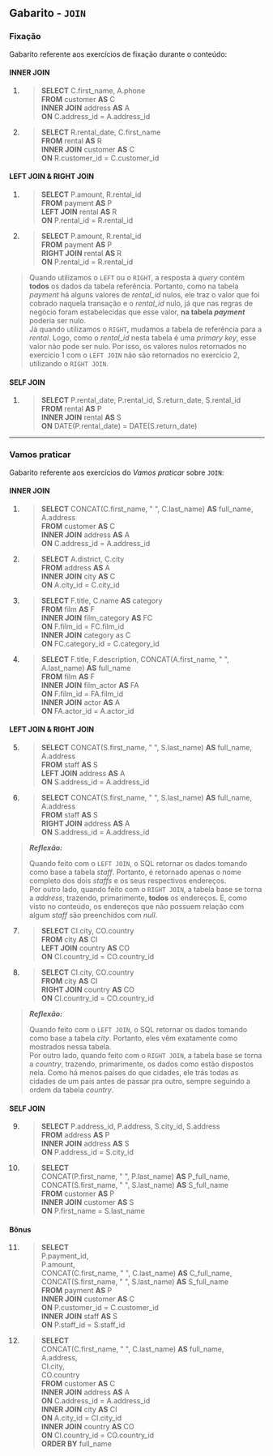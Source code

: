 ## Gabarito - ``JOIN``

### Fixação

Gabarito referente aos exercícios de fixação durante o conteúdo:

#### INNER JOIN

1. > **SELECT** C.first_name, A.phone  
**FROM** customer **AS** C  
**INNER JOIN** address **AS** A  
**ON** C.address_id = A.address_id

2. > **SELECT** R.rental_date, C.first_name  
**FROM** rental **AS** R  
**INNER JOIN** customer **AS** C  
**ON** R.customer_id = C.customer_id  

#### LEFT JOIN & RIGHT JOIN

1. > **SELECT** P.amount, R.rental_id  
**FROM** payment **AS** P  
**LEFT JOIN** rental **AS** R  
**ON** P.rental_id = R.rental_id  

2. > **SELECT** P.amount, R.rental_id  
**FROM** payment **AS** P  
**RIGHT JOIN** rental **AS** R  
**ON** P.rental_id = R.rental_id   

> Quando utilizamos o ``LEFT`` ou o ``RIGHT``, a resposta à *query* contém **todos** os dados da tabela referência. Portanto, como na tabela *payment* há alguns valores de *rental_id* nulos, ele traz o valor que foi cobrado naquela transação e o *rental_id* nulo, já que nas regras de negócio foram estabelecidas que esse valor, **na tabela *payment*** poderia ser nulo.  
> Já quando utilizamos o ``RIGHT``, mudamos a tabela de referência para a *rental*. Logo, como o *rental_id* nesta tabela é uma *primary key*, esse valor não pode ser nulo. Por isso, os valores nulos retornados no exercício 1 com o ``LEFT JOIN`` não são retornados no exercício 2, utilizando o ``RIGHT JOIN``.

#### SELF JOIN

1. > **SELECT** P.rental_date, P.rental_id, S.return_date, S.rental_id  
**FROM** rental **AS** P  
**INNER JOIN** rental **AS** S  
**ON** DATE(P.rental_date) = DATE(S.return_date)  

---

### Vamos praticar

Gabarito referente aos exercícios do *Vamos praticar* sobre ``JOIN``:

#### INNER JOIN

1. > **SELECT** CONCAT(C.first_name, " ", C.last_name) **AS** full_name, A.address  
**FROM** customer **AS** C  
**INNER JOIN** address **AS** A  
**ON** C.address_id = A.address_id  

2. > **SELECT** A.district, C.city  
**FROM** address **AS** A  
**INNER JOIN** city **AS** C  
**ON** A.city_id = C.city_id  

3. > **SELECT** F.title, C.name **AS** category  
**FROM** film **AS** F  
**INNER JOIN** film_category **AS** FC  
**ON** F.film_id = FC.film_id  
**INNER JOIN** category as C  
**ON** FC.category_id = C.category_id  

4. > **SELECT** F.title, F.description, CONCAT(A.first_name, " ", A.last_name) **AS** full_name  
**FROM** film **AS** F  
**INNER JOIN** film_actor **AS** FA  
**ON** F.film_id = FA.film_id  
**INNER JOIN** actor **AS** A  
**ON** FA.actor_id = A.actor_id  

#### LEFT JOIN & RIGHT JOIN

5. > **SELECT** CONCAT(S.first_name, " ", S.last_name) **AS** full_name, A.address  
**FROM** staff **AS** S  
**LEFT JOIN** address **AS** A  
**ON** S.address_id = A.address_id  

6. > **SELECT** CONCAT(S.first_name, " ", S.last_name) **AS** full_name, A.address  
**FROM** staff **AS** S  
**RIGHT JOIN** address **AS** A  
**ON** S.address_id = A.address_id  

> ***Reflexão:***
>
> Quando feito com o ``LEFT JOIN``, o SQL retornar os dados tomando como base a tabela *staff*. Portanto, é retornado apenas o nome completo dos dois *staffs* e os seus respectivos endereços.  
> Por outro lado, quando feito com o ``RIGHT JOIN``, a tabela base se torna a *address*, trazendo, primarimente, **todos** os endereços. E, como visto no conteúdo, os endereços que não possuem relação com algum *staff* são preenchidos com *null*.

7. > **SELECT** CI.city, CO.country  
**FROM** city **AS** CI  
**LEFT JOIN** country **AS** CO  
**ON** CI.country_id = CO.country_id  

8. > **SELECT** CI.city, CO.country  
**FROM** city **AS** CI  
**RIGHT JOIN** country **AS** CO  
**ON** CI.country_id = CO.country_id  

> ***Reflexão:***
>
> Quando feito com o ``LEFT JOIN``, o SQL retornar os dados tomando como base a tabela *city*. Portanto, eles vêm exatamente como mostrados nessa tabela.  
> Por outro lado, quando feito com o ``RIGHT JOIN``, a tabela base se torna a *country*, trazendo, primarimente, os dados como estão dispostos nela. Como há menos países do que cidades, ele trás todas as cidades de um país antes de passar pra outro, sempre seguindo a ordem da tabela *country*.

#### SELF JOIN

9. > **SELECT** P.address_id, P.address, S.city_id, S.address  
**FROM** address **AS** P  
**INNER JOIN** address **AS** S  
**ON** P.address_id = S.city_id  

10. > **SELECT**  
CONCAT(P.first_name, " ", P.last_name) **AS** P_full_name,  
CONCAT(S.first_name, " ", S.last_name) **AS** S_full_name  
**FROM** customer **AS** P  
**INNER JOIN** customer **AS** S  
**ON** P.first_name = S.last_name    

#### Bônus

11. > **SELECT**  
P.payment_id,  
P.amount,  
CONCAT(C.first_name, " ", C.last_name) **AS** C_full_name,  
CONCAT(S.first_name, " ", S.last_name) **AS** S_full_name  
**FROM** payment **AS** P  
**INNER JOIN** customer **AS** C  
**ON** P.customer_id = C.customer_id  
**INNER JOIN** staff **AS** S  
**ON** P.staff_id = S.staff_id   

12. > **SELECT**  
CONCAT(C.first_name, " ", C.last_name) **AS** full_name,  
A.address,  
CI.city,  
CO.country  
**FROM** customer **AS** C  
**INNER JOIN** address **AS** A  
**ON** C.address_id = A.address_id  
**INNER JOIN** city **AS** CI  
**ON** A.city_id = CI.city_id  
**INNER JOIN** country **AS** CO  
**ON** CI.country_id = CO.country_id  
**ORDER BY** full_name  